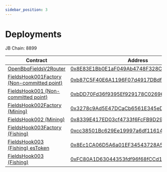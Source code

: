 ```yaml
---
sidebar_position: 3
---
```


# Deployments

JB Chain: 8899

| Contract | Address |
| ------------- | ------------- |
| [OpenBbqFieldsV2Router](https://github.com/coshi190/contracts-cmswap/blob/master/src/fields/OpenBbqFieldsV2Router.sol) | [0x8E83E1Bb0E1aF049Ab4748F328Ce6760bd7ae431](https://exp.jibchain.net/address/0x8E83E1Bb0E1aF049Ab4748F328Ce6760bd7ae431) |
| [FieldsHook001Factory (Non-committed point)](https://github.com/coshi190/contracts-cmswap/blob/master/src/fields/FieldsHook001Factory.sol) | [0xb87C5F40E6A1196F07d4917DBdf04316c2C3bd72](https://exp.jibchain.net/address/0xb87C5F40E6A1196F07d4917DBdf04316c2C3bd72) |
| [FieldsHook001 (Non-committed point)](https://github.com/coshi190/contracts-cmswap/blob/master/src/fields/FieldsHook001.sol) | [0xbDD70Fd36f9395Ef929178C026967021152C885B](https://exp.jibchain.net/address/0xbDD70Fd36f9395Ef929178C026967021152C885B) |
| [FieldsHook002Factory (Mining)](https://github.com/coshi190/contracts-cmswap/blob/master/src/fields/FieldsHook002Factory.sol) | [0x3278c9Ad5E47DCaCb6561E345eD07A3D1D18c71F](https://exp.jibchain.net/address/0x3278c9Ad5E47DCaCb6561E345eD07A3D1D18c71F) |
| [FieldsHook002 (Mining)](https://github.com/coshi190/contracts-cmswap/blob/master/src/fields/FieldsHook002.sol) | [0x8339E417ED03cf4733f6FcFB9D295bE588fe2156](https://exp.jibchain.net/address/0x8339E417ED03cf4733f6FcFB9D295bE588fe2156) |
| [FieldsHook003Factory (Fishing)](https://github.com/coshi190/contracts-cmswap/blob/master/src/fields/FieldsHook003Factory.sol) | [0xcc38501Bc629Ee19997a6df116147E26eAb0FF61](https://exp.jibchain.net/address/0xcc38501Bc629Ee19997a6df116147E26eAb0FF61) |
| [FieldsHook003 (Fishing) esToken](https://github.com/coshi190/contracts-cmswap/blob/master/src/fields/ERC20Mintable.sol) | [0x8Ec1CA06D5A6a01EF34543728A584B8dCbD18f79](https://exp.jibchain.net/address/0x8Ec1CA06D5A6a01EF34543728A584B8dCbD18f79) |
| [FieldsHook003 (Fishing)](https://github.com/coshi190/contracts-cmswap/blob/master/src/fields/FieldsHook003.sol) | [0xFC80A1D63044353fdf96f68fCCd16d9944473e5d](https://exp.jibchain.net/address/0xFC80A1D63044353fdf96f68fCCd16d9944473e5d) |
